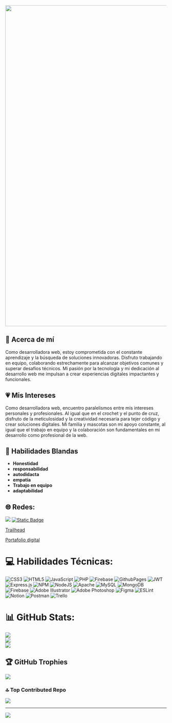 
<div id="header" align="center">
  <img decoding="async" src="https://media.licdn.com/dms/image/v2/D5616AQHnfWYV6SEayA/profile-displaybackgroundimage-shrink_350_1400/profile-displaybackgroundimage-shrink_350_1400/0/1708623889249?e=1729123200&v=beta&t=P1bxHt0M1yL-EZeQy_EFyKS8mX_U4LOBNcB92SLjUls" width="1000"/>
</div>

## 💫 Acerca de mí

Como desarrolladora web, estoy comprometida con el constante aprendizaje y la búsqueda de soluciones innovadoras. Disfruto trabajando en equipo, colaborando estrechamente para alcanzar objetivos comunes y superar desafíos técnicos. Mi pasión por la tecnología y mi dedicación al desarrollo web me impulsan a crear experiencias digitales impactantes y funcionales.

## :heartpulse: Mis Intereses

Como desarrolladora web, encuentro paralelismos entre mis intereses personales y profesionales. Al igual que en el crochet y el punto de cruz, disfruto de la meticulosidad y la creatividad necesaria para tejer código y crear soluciones digitales. Mi familia y mascotas son mi apoyo constante, al igual que el trabajo en equipo y la colaboración son fundamentales en mi desarrollo como profesional de la web.


## :raised_hands: Habilidades Blandas

- **Honestidad**
- **responsabilidad**
- **autodidacta**
- **empatía**
- **Trabajo en equipo**
- **adaptabilidad**


## 🌐 Redes:

[![](https://img.shields.io/badge/LinkedIn-0077B5?style=for-the-badge&logo=linkedin&logoColor=white)](https://linkedin.com/in/https://www.linkedin.com/in/lesliesharaipacheco/)
[![Static Badge](https://img.shields.io/badge/TrailHead-%230d9dda?style=for-the-badge)](https://www.salesforce.com/trailblazer/profile)



[Trailhead](https://www.salesforce.com/trailblazer/profile)

[Portafolio digital](https://lesliepacheco91.github.io/myCv/)


# 💻 Habilidades Técnicas:
![CSS3](https://img.shields.io/badge/css3-%231572B6.svg?style=flat&logo=css3&logoColor=white) ![HTML5](https://img.shields.io/badge/html5-%23E34F26.svg?style=flat&logo=html5&logoColor=white) ![JavaScript](https://img.shields.io/badge/javascript-%23323330.svg?style=flat&logo=javascript&logoColor=%23F7DF1E) ![PHP](https://img.shields.io/badge/php-%23777BB4.svg?style=flat&logo=php&logoColor=white) ![Firebase](https://img.shields.io/badge/firebase-%23039BE5.svg?style=flat&logo=firebase) ![GithubPages](https://img.shields.io/badge/github%20pages-121013?style=flat&logo=github&logoColor=white) ![JWT](https://img.shields.io/badge/JWT-black?style=flat&logo=JSON%20web%20tokens) ![Express.js](https://img.shields.io/badge/express.js-%23404d59.svg?style=flat&logo=express&logoColor=%2361DAFB) ![NPM](https://img.shields.io/badge/NPM-%23CB3837.svg?style=flat&logo=npm&logoColor=white) ![NodeJS](https://img.shields.io/badge/node.js-6DA55F?style=flat&logo=node.js&logoColor=white) ![Apache](https://img.shields.io/badge/apache-%23D42029.svg?style=flat&logo=apache&logoColor=white) ![MySQL](https://img.shields.io/badge/mysql-%2300000f.svg?style=flat&logo=mysql&logoColor=white) ![MongoDB](https://img.shields.io/badge/MongoDB-%234ea94b.svg?style=flat&logo=mongodb&logoColor=white) ![Firebase](https://img.shields.io/badge/Firebase-039BE5?style=flat&logo=Firebase&logoColor=white) ![Adobe Illustrator](https://img.shields.io/badge/adobe%20illustrator-%23FF9A00.svg?style=flat&logo=adobe%20illustrator&logoColor=white) ![Adobe Photoshop](https://img.shields.io/badge/adobe%20photoshop-%2331A8FF.svg?style=flat&logo=adobe%20photoshop&logoColor=white) ![Figma](https://img.shields.io/badge/figma-%23F24E1E.svg?style=flat&logo=figma&logoColor=white) ![ESLint](https://img.shields.io/badge/ESLint-4B3263?style=flat&logo=eslint&logoColor=white) ![Notion](https://img.shields.io/badge/Notion-%23000000.svg?style=flat&logo=notion&logoColor=white) ![Postman](https://img.shields.io/badge/Postman-FF6C37?style=flat&logo=postman&logoColor=white) ![Trello](https://img.shields.io/badge/Trello-%23026AA7.svg?style=flat&logo=Trello&logoColor=white)

# 📊 GitHub Stats:
![](https://github-readme-stats.vercel.app/api?username=LesliePacheco91&theme=tokyonight&hide_border=false&include_all_commits=false&count_private=false)<br/>
![](https://github-readme-streak-stats.herokuapp.com/?user=LesliePacheco91&theme=tokyonight&hide_border=false)<br/>
![](https://github-readme-stats.vercel.app/api/top-langs/?username=LesliePacheco91&theme=tokyonight&hide_border=false&include_all_commits=false&count_private=false&layout=compact)

## 🏆 GitHub Trophies
![](https://github-profile-trophy.vercel.app/?username=LesliePacheco91&theme=buddhism&no-frame=false&no-bg=true&margin-w=4)

### 🔝 Top Contributed Repo
![](https://github-contributor-stats.vercel.app/api?username=LesliePacheco91&limit=5&theme=tokyonight&combine_all_yearly_contributions=true)

---
[![](https://visitcount.itsvg.in/api?id=LesliePacheco91&icon=5&color=0)](https://visitcount.itsvg.in)

<!-- Proudly created with GPRM ( https://gprm.itsvg.in ) -->
